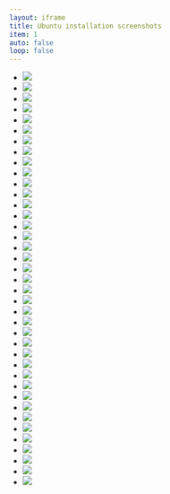```yaml
---
layout: iframe
title: Ubuntu installation screenshots 
item: 1
auto: false
loop: false
---
```


* ![](debian-install/1.png)
* ![](debian-install/2.png)
* ![](debian-install/3.png)
* ![](debian-install/4.png)
* ![](debian-install/5.png)
* ![](debian-install/6.png)
* ![](debian-install/7.png)
* ![](debian-install/8.png)
* ![](debian-install/9.png)
* ![](debian-install/10.png)
* ![](debian-install/11.png)
* ![](debian-install/12.png)
* ![](debian-install/13.png)
* ![](debian-install/14.png)
* ![](debian-install/15.png)
* ![](debian-install/16.png)
* ![](debian-install/17.png)
* ![](debian-install/18.png)
* ![](debian-install/19.png)
* ![](debian-install/20.png)
* ![](debian-install/21.png)
* ![](debian-install/22.png)
* ![](debian-install/23.png)
* ![](debian-install/24.png)
* ![](debian-install/25.png)
* ![](debian-install/26.png)
* ![](debian-install/27.png)
* ![](debian-install/28.png)
* ![](debian-install/29.png)
* ![](debian-install/30.png)
* ![](debian-install/31.png)
* ![](debian-install/32.png)
* ![](debian-install/33.png)
* ![](debian-install/34.png)
* ![](debian-install/35.png)
* ![](debian-install/36.png)
* ![](debian-install/37.png)
* ![](debian-install/38.png)
* ![](debian-install/39.png)


